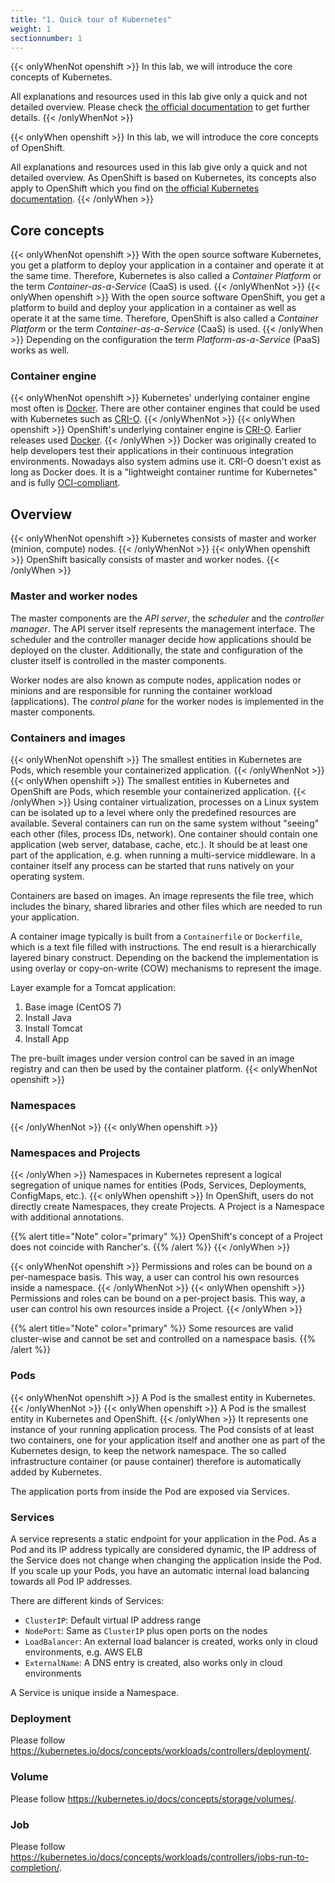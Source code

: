 ```yaml
---
title: "1. Quick tour of Kubernetes"
weight: 1
sectionnumber: 1
---
```


{{< onlyWhenNot openshift >}}
In this lab, we will introduce the core concepts of Kubernetes.

All explanations and resources used in this lab give only a quick and not detailed overview. Please check [the official documentation](https://kubernetes.io/docs/concepts/) to get further details.
{{< /onlyWhenNot >}}

{{< onlyWhen openshift >}}
In this lab, we will introduce the core concepts of OpenShift.

All explanations and resources used in this lab give only a quick and not detailed overview.
As OpenShift is based on Kubernetes, its concepts also apply to OpenShift which you find on [the official Kubernetes documentation](https://kubernetes.io/docs/concepts/).
{{< /onlyWhen >}}


## Core concepts

{{< onlyWhenNot openshift >}}
With the open source software Kubernetes, you get a platform to deploy your application in a container and operate it at the same time.
Therefore, Kubernetes is also called a _Container Platform_ or the term _Container-as-a-Service_ (CaaS) is used.
{{< /onlyWhenNot >}}
{{< onlyWhen openshift >}}
With the open source software OpenShift, you get a platform to build and deploy your application in a container as well as operate it at the same time.
Therefore, OpenShift is also called a _Container Platform_ or the term _Container-as-a-Service_ (CaaS) is used.
{{< /onlyWhen >}}
Depending on the configuration the term _Platform-as-a-Service_ (PaaS) works as well.


### Container engine

{{< onlyWhenNot openshift >}}
Kubernetes' underlying container engine most often is [Docker](https://www.docker.com/). There are other container engines that could be used with Kubernetes such as [CRI-O](https://cri-o.io/).
{{< /onlyWhenNot >}}
{{< onlyWhen openshift >}}
OpenShift's underlying container engine is [CRI-O](https://cri-o.io/). Earlier releases used [Docker](https://www.docker.com/).
{{< /onlyWhen >}}
Docker was originally created to help developers test their applications in their continuous integration environments. Nowadays also system admins use it.
CRI-O doesn't exist as long as Docker does. It is a "lightweight container runtime for Kubernetes" and is fully [OCI-compliant](https://github.com/opencontainers/runtime-spec).


## Overview

{{< onlyWhenNot openshift >}}
Kubernetes consists of master and worker (minion, compute) nodes.
{{< /onlyWhenNot >}}
{{< onlyWhen openshift >}}
OpenShift basically consists of master and worker nodes.
{{< /onlyWhen >}}


### Master and worker nodes

The master components are the _API server_, the _scheduler_ and the _controller manager_.
The API server itself represents the management interface.
The scheduler and the controller manager decide how applications should be deployed on the cluster. Additionally, the state and configuration of the cluster itself is controlled in the master components.

Worker nodes are also known as compute nodes, application nodes or minions and are responsible for running the container workload (applications).
The _control plane_ for the worker nodes is implemented in the master components.


### Containers and images

{{< onlyWhenNot openshift >}}
The smallest entities in Kubernetes are Pods, which resemble your containerized application.
{{< /onlyWhenNot >}}
{{< onlyWhen openshift >}}
The smallest entities in Kubernetes and OpenShift are Pods, which resemble your containerized application.
{{< /onlyWhen >}}
Using container virtualization, processes on a Linux system can be isolated up to a level where only the predefined resources are available.
Several containers can run on the same system without "seeing" each other (files, process IDs, network).
One container should contain one application (web server, database, cache, etc.).
It should be at least one part of the application, e.g. when running a multi-service middleware.
In a container itself any process can be started that runs natively on your operating system.

Containers are based on images.
An image represents the file tree, which includes the binary, shared libraries and other files which are needed to run your application.

A container image typically is built from a `Containerfile` or `Dockerfile`, which is a text file filled with instructions.
The end result is a hierarchically layered binary construct.
Depending on the backend the implementation is using overlay or copy-on-write (COW) mechanisms to represent the image.

Layer example for a Tomcat application:

1. Base image (CentOS 7)
1. Install Java
1. Install Tomcat
1. Install App

The pre-built images under version control can be saved in an image registry and can then be used by the container platform.
{{< onlyWhenNot openshift >}}


### Namespaces

{{< /onlyWhenNot >}}
{{< onlyWhen openshift >}}


### Namespaces and Projects

{{< /onlyWhen >}}
Namespaces in Kubernetes represent a logical segregation of unique names for entities (Pods, Services, Deployments, ConfigMaps, etc.).
{{< onlyWhen openshift >}}
In OpenShift, users do not directly create Namespaces, they create Projects. A Project is a Namespace with additional annotations.

{{% alert title="Note" color="primary" %}}
OpenShift's concept of a Project does not coincide with Rancher's.
{{% /alert %}}
{{< /onlyWhen >}}

{{< onlyWhenNot openshift >}}
Permissions and roles can be bound on a per-namespace basis. This way, a user can control his own resources inside a namespace.
{{< /onlyWhenNot >}}
{{< onlyWhen openshift >}}
Permissions and roles can be bound on a per-project basis. This way, a user can control his own resources inside a Project.
{{< /onlyWhen >}}

{{% alert title="Note" color="primary" %}}
Some resources are valid cluster-wise and cannot be set and controlled on a namespace basis.
{{% /alert %}}


### Pods

{{< onlyWhenNot openshift >}}
A Pod is the smallest entity in Kubernetes.
{{< /onlyWhenNot >}}
{{< onlyWhen openshift >}}
A Pod is the smallest entity in Kubernetes and OpenShift.
{{< /onlyWhen >}}
It represents one instance of your running application process.
The Pod consists of at least two containers, one for your application itself and another one as part of the Kubernetes design, to keep the network namespace.
The so called infrastructure container (or pause container) therefore is automatically added by Kubernetes.

The application ports from inside the Pod are exposed via Services.


### Services

A service represents a static endpoint for your application in the Pod. As a Pod and its IP address typically are considered dynamic, the IP address of the Service does not change when changing the application inside the Pod. If you scale up your Pods, you have an automatic internal load balancing towards all Pod IP addresses.

There are different kinds of Services:

* `ClusterIP`: Default virtual IP address range
* `NodePort`: Same as `ClusterIP` plus open ports on the nodes
* `LoadBalancer`: An external load balancer is created, works only in cloud environments, e.g. AWS ELB
* `ExternalName`: A DNS entry is created, also works only in cloud environments

A Service is unique inside a Namespace.


### Deployment

Please follow <https://kubernetes.io/docs/concepts/workloads/controllers/deployment/>.


### Volume

Please follow <https://kubernetes.io/docs/concepts/storage/volumes/>.


### Job

Please follow <https://kubernetes.io/docs/concepts/workloads/controllers/jobs-run-to-completion/>.
